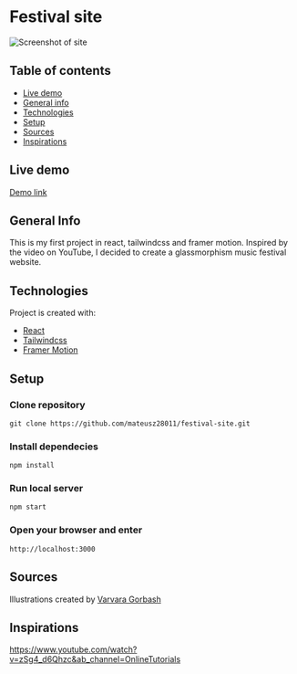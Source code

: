# Festival site

![Screenshot of site](https://raw.github.com/mateusz28011/festival-site/main/Festival-site.png)

## Table of contents

- [Live demo](#live-demo)
- [General info](#general-info)
- [Technologies](#technologies)
- [Setup](#setup)
- [Sources](#sources)
- [Inspirations](#inspirations)

## Live demo

[Demo link](https://festival-site.mateuszsiwinski.com/)

## General Info

This is my first project in react, tailwindcss and framer motion. Inspired by the video on YouTube, I decided to create a glassmorphism music festival website.

## Technologies

Project is created with:

- [React](https://reactjs.org/)
- [Tailwindcss](https://tailwindcss.com/)
- [Framer Motion](https://www.framer.com/motion/)

## Setup

### Clone repository
    git clone https://github.com/mateusz28011/festival-site.git
### Install dependecies
    npm install
### Run local server
    npm start
### Open your browser and enter
    http://localhost:3000


## Sources

Illustrations created by [Varvara Gorbash](https://creativemarket.com/varka?u=varka)

## Inspirations

https://www.youtube.com/watch?v=zSg4_d6Qhzc&ab_channel=OnlineTutorials
